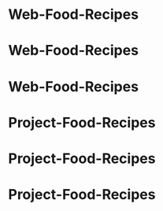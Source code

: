 # Web-Food-Recipes
# Web-Food-Recipes
# Web-Food-Recipes
# Project-Food-Recipes
# Project-Food-Recipes
# Project-Food-Recipes
